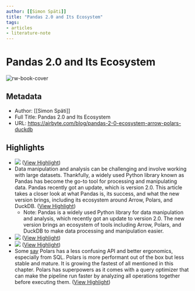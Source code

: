 ```yaml
---
author: [[Simon Späti]]
title: "Pandas 2.0 and Its Ecosystem"
tags: 
- articles
- literature-note
---
```

# Pandas 2.0 and Its Ecosystem

![rw-book-cover](https://assets-global.website-files.com/6064b31ff49a2d31e0493af1/6405ad1697677f5909fad571_pandas_2_0_arrow_feature.jpg)

## Metadata
- Author: [[Simon Späti]]
- Full Title: Pandas 2.0 and Its Ecosystem
- URL: https://airbyte.com/blog/pandas-2-0-ecosystem-arrow-polars-duckdb

## Highlights
- ![](https://assets-global.website-files.com/6064b31ff49a2d31e0493af1/6405ad1697677f5909fad571_pandas_2_0_arrow_feature.jpg) ([View Highlight](https://read.readwise.io/read/01gvd2ryvpwneagjxeaqxkj4tw))
- Data manipulation and analysis can be challenging and involve working with large datasets. Thankfully, a widely used Python library known as Pandas has become the go-to tool for processing and manipulating data. Pandas recently got an update, which is version 2.0. This article takes a closer look at what Pandas is, its success, and what the new version brings, including its ecosystem around Arrow, Polars, and DuckDB. ([View Highlight](https://read.readwise.io/read/01gvd2s6n57theac5szxhs972s))
    - Note: Pandas is a widely used Python library for data manipulation and analysis, which recently got an update to version 2.0. The new version brings an ecosystem of tools including Arrow, Polars, and DuckDB to make data processing and manipulation easier.
- ![](https://assets-global.website-files.com/6064b31ff49a2d31e0493af1/6405a95c7d01f767164bd486_BfVNpow.png) ([View Highlight](https://read.readwise.io/read/01gv6rtwtb8kc28yzjnwhhkm7t))
- ![](https://assets-global.website-files.com/6064b31ff49a2d31e0493af1/6405a95c7d01f767164bd486_BfVNpow.png) ([View Highlight](https://read.readwise.io/read/01gv6rtwtz61nyymgkhw2g3h6n))
- Some [say](https://news.ycombinator.com/item?id=34968769) Polars has a less confusing API and better ergonomics, especially from SQL. Polars is more performant out of the box but less stable and mature. It is growing the fastest of all mentioned in this chapter.
  Polars has superpowers as it comes with a query optimizer that can make the pipeline run faster by analyzing all operations together before executing them. ([View Highlight](https://read.readwise.io/read/01gv6rxnw3z40yge0w5sp9snx3))
